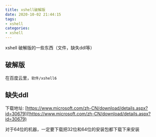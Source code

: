```yaml
---
title: xshell破解版
date: 2020-10-02 21:44:15
tags:
- xshell
categories:
- xshell
---
```


xshell 破解版的一些东西（文件，缺失ddl等）

<!--more-->

## 破解版

在百度云里，`软件/xshell6`

## 缺失ddl

下载地址: [https://www.microsoft.com/zh-CN/download/details.aspx?id=30679](!https://www.microsoft.com/zh-CN/download/details.aspx?id=30679)

对于64位的机器，一定要下载把32位和64位的安装包都下载下来安装